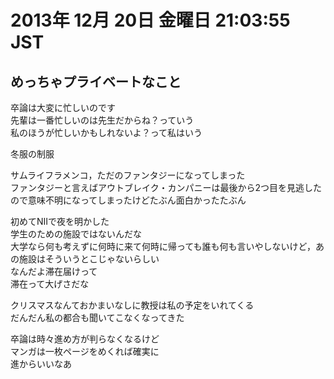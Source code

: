 # 2013年 12月 20日 金曜日 21:03:55 JST

## めっちゃプライベートなこと

卒論は大変に忙しいのです  
先輩は一番忙しいのは先生だからね？っていう  
私のほうが忙しいかもしれないよ？って私はいう  

冬服の制服

サムライフラメンコ，ただのファンタジーになってしまった  
ファンタジーと言えばアウトブレイク・カンパニーは最後から2つ目を見逃したので意味不明になってしまったけどたぶん面白かったたぶん  

初めてNIIで夜を明かした  
学生のための施設ではないんだな  
大学なら何も考えずに何時に来て何時に帰っても誰も何も言いやしないけど，あの施設はそういうとこじゃないらしい  
なんだよ滞在届けって  
滞在って大げさだな

クリスマスなんておかまいなしに教授は私の予定をいれてくる  
だんだん私の都合も聞いてこなくなってきた

卒論は時々進め方が判らなくなるけど  
マンガは一枚ページをめくれば確実に  
進からいいなあ
